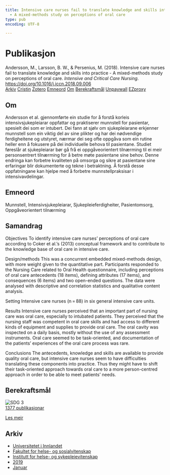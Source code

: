 ```yaml
---
title: Intensive care nurses fail to translate knowledge and skills into practice
  - A mixed-methods study on perceptions of oral care
type: pub
encoding: UTF-8

---
```

<h1>Publikasjon</h1>
<article id="csl-bib-container-6I3YCEUT" class="csl-bib-container">
  <div class="csl-bib-body"> <div class="csl-entry">Andersson, M., Larsson, B. W., &#38; Persenius, M. (2018). Intensive care nurses fail to translate knowledge and skills into practice - A mixed-methods study on perceptions of oral care. <i>Intensive and Critical Care Nursing</i>. <a href="https://doi.org/10.1016/j.iccn.2018.09.006">https://doi.org/10.1016/j.iccn.2018.09.006</a></div> </div>
  <div class="csl-bib-buttons">
    <a href="#taxonomy-article-6I3YCEUT" alt="archive" class="csl-bib-button">Arkiv</a>
    <a href="https://app.cristin.no/results/show.jsf?id=1657264" alt="Cristin" class="csl-bib-button">Cristin</a>
    <a href="http://zotero.org/groups/5881554/items/6I3YCEUT" alt="Zotero" class="csl-bib-button">Zotero</a>
    <a href="#keywords-article-6I3YCEUT" alt="keywords" class="csl-bib-button">Emneord</a>
    <a href="#about-article-6I3YCEUT" alt="about_pub" class="csl-bib-button">Om</a>
    <a href="#sdg-article-6I3YCEUT" alt="sdg" class="csl-bib-button">Berekraftsmål</a>
    <a href="https://doi.org/10.1016/j.iccn.2018.09.006" alt="Unpaywall" class="csl-bib-button">Unpaywall</a>
    <a href="https://doi.org/10.1016/j.iccn.2018.09.006" alt="EZproxy" class="csl-bib-button">EZproxy</a>
  </div>
  <div id="csl-bib-meta-container-6I3YCEUT"></div>
</article>
<div id="csl-bib-meta-6I3YCEUT" class="csl-bib-meta">
  <article id="about-article-6I3YCEUT" class="about_pub-article">
    <h1>Om</h1>
    Andersson et al. gjennomførte ein studie for å forstå korleis intensivsjukepleiarar oppfattar og praktiserer munnstell for pasientar, spesielt dei som er intubert. Dei fann at sjølv om sjukepleiarane erkjenner munnstell som ein viktig del av sine plikter og har dei nødvendige ferdigheitene og utstyret, nærmar dei seg ofte oppgåva som ein rutine heller enn å fokusere på dei individuelle behova til pasientane. Studiet føreslår at sjukepleiarar bør gå frå ei oppgåveorientert tilnærming til ei meir personsentrert tilnærming for å betre møte pasientane sine behov. Denne endringa kan forbetre kvaliteten på omsorga og sikre at pasientane sine erfaringar blir dokumenterte og tekne i betraktning. Å forstå desse oppfatningane kan hjelpe med å forbetre munnstellpraksisar i intensivavdelingar.
  </article>
  <article id="keywords-article-6I3YCEUT" class="keywords-article">
    <h1>Emneord</h1>
    Munnstell, Intensivsjukepleiarar, Sjukepleieferdigheiter, Pasientomsorg, Oppgåveorientert tilnærming
  </article>
  <article id="abstract-article-6I3YCEUT" class="abstract-article">
    <h1>Samandrag</h1>
    Objectives 
To identify intensive care nurses’ perceptions of oral care according to Coker et al.’s (2013) conceptual framework and to contribute to the knowledge base of oral care in intensive care. 
 
Design/methods 
This was a concurrent embedded mixed-methods design, with more weight given to the quantitative part. Participants responded to the Nursing Care related to Oral Health questionnaire, including perceptions of oral care antecedents (18 items), defining attributes (17 items), and consequences (6 items) and two open-ended questions. The data were analysed with descriptive and correlation statistics and qualitative content analysis. 
 
Setting 
Intensive care nurses (n = 88) in six general intensive care units. 
 
Results 
Intensive care nurses perceived that an important part of nursing care was oral care, especially to intubated patients. They perceived that the nursing staff was competent in oral care skills and had access to different kinds of equipment and supplies to provide oral care. The oral cavity was inspected on a daily basis, mostly without the use of any assessment instruments. Oral care seemed to be task-oriented, and documentation of the patients’ experiences of the oral care process was rare. 
 
Conclusions 
The antecedents, knowledge and skills are available to provide quality oral care, but intensive care nurses seem to have difficulties translating these components into practice. Thus they might have to shift their task-oriented approach towards oral care to a more person-centred approach in order to be able to meet patients’ needs.
  </article>
  <article id="sdg-article-6I3YCEUT" class="sdg-article">
    <h1>Berekraftsmål</h1>
    <div class="sdg-container"><div id="sdg3" class="sdg">
        <img src="{{< params subfolder >}}images/sdg/sdg03_nn.png" class="image" alt="SDG 3">
        <div class="sdg-overlay">
          <a href="{{< params subfolder >}}nn/archive/?sdg=3#archive" class="sdg-publication-count"><span>1377</span> publikasjonar</a>
          <p><a href="https://fn.no/om-fn/fns-baerekraftsmaal/god-helse-og-livskvalitet?lang=nno-NO" class="sdg-read-more">Les meir</a></p>
        </div>
      </div></div>
  </article>
  <article id="taxonomy-article-6I3YCEUT" class="taxonomy-article">
    <h1>Arkiv</h1>
    <ul>
      <li><a href="{{< params subfolder >}}nn/archive/?key=3DCRN523">Universitetet i Innlandet</a></li>
      <li><a href="{{< params subfolder >}}nn/archive/?key=IDKFS3MX">Fakultet for helse- og sosialvitenskap</a></li>
      <li><a href="{{< params subfolder >}}nn/archive/?key=GTV4ECMZ">Institutt for helse- og sykepleievitenskap</a></li>
      <li><a href="{{< params subfolder >}}nn/archive/?key=E7THIEEM">2019</a></li>
      <li><a href="{{< params subfolder >}}nn/archive/?key=7JE8LLZ8">Januar</a></li>
    </ul>
  </article>
</div>

